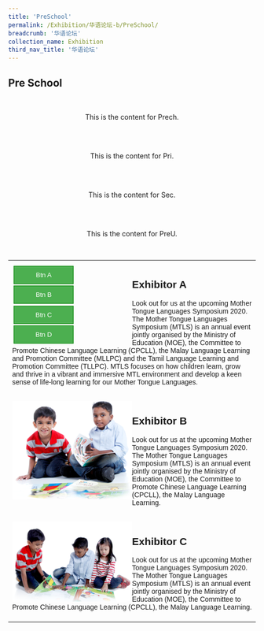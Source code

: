 ```yaml
---
title: 'PreSchool'
permalink: /Exhibition/华语论坛-b/PreSchool/
breadcrumb: '华语论坛'
collection_name: Exhibition
third_nav_title: '华语论坛'
---
```

## Pre School

<div style="margin-top:auto;margin-bottom:auto;text-align:center;">
<div class="tab">
<div id="Prech"><br/>
<p>This is the content for Prech.</p><br/>
</div>
<div id="Pri"><br/>
<p>This is the content for Pri.</p><br/>
</div>
<div id="Sec"><br/>
<p>This is the content for Sec.</p><br/>
</div>
<div id="PreU"><br/>
<p>This is the content for PreU.</p><br/>
</div>
</div>

<html>
<head>
<style>
table {
  font-family: arial, sans-serif;
  border-collapse: collapse;
  width: 100%;
}
td, th {
  text-align: left;
  padding: 8px;
}
.imagebox {
  width: 50%;
  float: left;
}
  .btn-group {
    width: 50%;
    text-align:center;
    float: left;
    margin:0 auto;
  }

.textbox {
  width: 50%;
  float: right;
  text-align: center;
  padding-top: 20px;
  background-color: #666;
  color: #fff;
}
.btn-group button {
  background-color: #4CAF50; 
  border: 1px solid green;
  color: white;
  padding: 10px 24px; 
  cursor: pointer;
  width: 50%; 
  display: block;
  margin-bottom: 10px;
  margin: .2rem;
}

.btn-group button:not(:last-child) {
  border-bottom: none; 
}

/* Add a background color on hover */
.btn-group button:hover {
  background-color: #3e8e41;
}
</style>
</head>
<body>
<table>
  
<tr>
<td>
<div class="btn-group">
  <button>Btn A</button>
  <button>Btn B</button>
  <button>Btn C</button>
  <button>Btn D</button>
</div>

<div class="textbox">
<h2>Exhibitor A</h2>
<p>Look out for us at the upcoming Mother Tongue Languages Symposium 2020. The Mother Tongue Languages Symposium (MTLS) is an annual event jointly organised by the Ministry of Education (MOE), the Committee to Promote Chinese Language Learning (CPCLL), the Malay Language Learning and Promotion Committee (MLLPC) and the Tamil Language Learning and Promotion Committee (TLLPC).
MTLS focuses on how children learn, grow and thrive in a vibrant and immersive MTL environment and develop a keen sense of life-long learning for our Mother Tongue Languages.</p>
</div>
</td>
</tr> 

<tr>
<td>
<div class="imagebox">
<img src="/images/eventSub.png" width="100%" height="auto" />
</div>

<div class="textbox">
<h2>Exhibitor B</h2>
<p>Look out for us at the upcoming Mother Tongue Languages Symposium 2020. The Mother Tongue Languages Symposium (MTLS) is an annual event jointly organised by the Ministry of Education (MOE), the Committee to Promote Chinese Language Learning (CPCLL), the Malay Language Learning.</p>
</div>
</td>
</tr> 

<tr>
<td>
<div class="imagebox">
<img src="/images/img01.png" width="100%" height="auto" />
</div>

<div class="textbox">
<h2>Exhibitor C</h2>
<p>Look out for us at the upcoming Mother Tongue Languages Symposium 2020. The Mother Tongue Languages Symposium (MTLS) is an annual event jointly organised by the Ministry of Education (MOE), the Committee to Promote Chinese Language Learning (CPCLL), the Malay Language Learning.</p>
</div>
</td>
</tr> 

</table>

